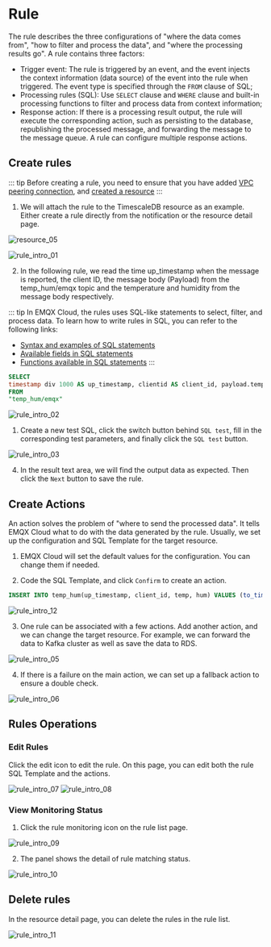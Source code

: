 # Rule

The rule describes the three configurations of "where the data comes from", "how to filter and process the data", and "where the processing results go". A rule contains three factors:

- Trigger event: The rule is triggered by an event, and the event injects the context information (data source) of the event into the rule when triggered. The event type is specified through the `FROM` clause of SQL;
- Processing rules (SQL): Use `SELECT` clause and `WHERE` clause and built-in processing functions to filter and process data from context information;
- Response action: If there is a processing result output, the rule will execute the corresponding action, such as persisting to the database, republishing the processed message, and forwarding the message to the message queue. A rule can configure multiple response actions.

## Create rules

::: tip
Before creating a rule, you need to ensure that you have added [VPC peering connection](../deployments/vpc_peering.md), and [created a resource](resources.md)
:::

1. We will attach the rule to the TimescaleDB resource as an example. Either create a rule directly from the notification or the resource detail page.

![resource_05](./_assets/resource_05.png)

![rule_intro_01](./_assets/rule_intro_01.png)

2. In the following rule, we read the time up_timestamp when the message is reported, the client ID, the message body (Payload) from the temp_hum/emqx topic and the temperature and humidity from the message body respectively.

::: tip
In EMQX Cloud, the rules uses SQL-like statements to select, filter, and process data. To learn how to write rules in SQL, you can refer to the following links:

- [Syntax and examples of SQL statements](https://docs.emqx.com/en/enterprise/v4.4/rule/rule-engine_grammar_and_examples.html)
- [Available fields in SQL statements](https://docs.emqx.com/en/enterprise/v4.4/rule/rule-engine_field.html)
- [Functions available in SQL statements](https://docs.emqx.com/en/enterprise/v4.4/rule/rule-engine_buildin_function.html)
:::

```sql
SELECT 
timestamp div 1000 AS up_timestamp, clientid AS client_id, payload.temp AS temp, payload.hum AS hum
FROM
"temp_hum/emqx"
```

![rule_intro_02](./_assets/rule_intro_02.png)

1. Create a new test SQL, click the switch button behind `SQL test`, fill in the corresponding test parameters, and finally click the `SQL test` button.

![rule_intro_03](./_assets/rule_intro_03.png)

4. In the result text area, we will find the output data as expected. Then click the `Next` button to save the rule.

## Create Actions

An action solves the problem of "where to send the processed data". It tells EMQX Cloud what to do with the data generated by the rule. Usually, we set up the configuration and SQL Template for the target resource. 

1. EMQX Cloud will set the default values for the configuration. You can change them if needed.

2. Code the SQL Template, and click `Confirm` to create an action.

```sql
INSERT INTO temp_hum(up_timestamp, client_id, temp, hum) VALUES (to_timestamp(${up_timestamp}), ${client_id}, ${temp}, ${hum})
```

![rule_intro_12](./_assets/rule_intro_12.png)

3. One rule can be associated with a few actions. Add another action, and we can change the target resource. For example, we can forward the data to Kafka cluster as well as save the data to RDS.

![rule_intro_05](./_assets/rule_intro_05.png)

4. If there is a failure on the main action, we can set up a fallback action to ensure a double check.

![rule_intro_06](./_assets/rule_intro_06.png)

## Rules Operations

### Edit Rules

Click the edit icon to edit the rule. On this page, you can edit both the rule SQL Template and the actions.

![rule_intro_07](./_assets/rule_intro_07.png)
![rule_intro_08](./_assets/rule_intro_08.png)
  
### View Monitoring Status

1. Click the rule monitoring icon on the rule list page.

![rule_intro_09](./_assets/rule_intro_09.png)

2. The panel shows the detail of rule matching status.

![rule_intro_10](./_assets/rule_intro_10.png)

## Delete rules

In the resource detail page, you can delete the rules in the rule list.

![rule_intro_11](./_assets/rule_intro_11.png)
